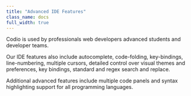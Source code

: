 ```yaml
---
title: "Advanced IDE Features"
class_name: docs
full_width: true
---
```



Codio is used by professionals web developers advanced students and developer teams. 

Our IDE features also include autocomplete, code-folding, key-bindings, line-numbering, multiple cursors, detailed control over visual themes and preferences, key bindings, standard and regex search and replace.

Additional advanced features include multiple code panels and syntax highlighting support for all programming languages.
